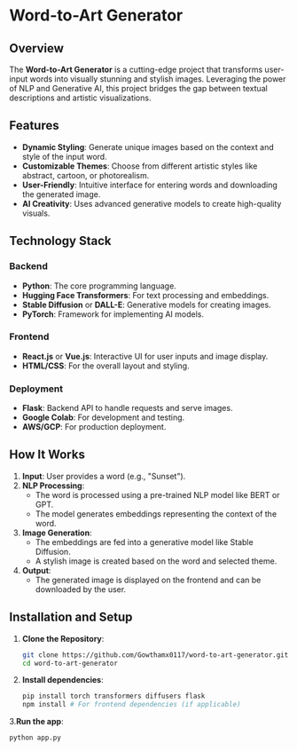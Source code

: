 # Word-to-Art Generator

## Overview
The **Word-to-Art Generator** is a cutting-edge project that transforms user-input words into visually stunning and stylish images. Leveraging the power of NLP and Generative AI, this project bridges the gap between textual descriptions and artistic visualizations.

## Features
- **Dynamic Styling**: Generate unique images based on the context and style of the input word.
- **Customizable Themes**: Choose from different artistic styles like abstract, cartoon, or photorealism.
- **User-Friendly**: Intuitive interface for entering words and downloading the generated image.
- **AI Creativity**: Uses advanced generative models to create high-quality visuals.

## Technology Stack
### Backend
- **Python**: The core programming language.
- **Hugging Face Transformers**: For text processing and embeddings.
- **Stable Diffusion** or **DALL-E**: Generative models for creating images.
- **PyTorch**: Framework for implementing AI models.

### Frontend
- **React.js** or **Vue.js**: Interactive UI for user inputs and image display.
- **HTML/CSS**: For the overall layout and styling.

### Deployment
- **Flask**: Backend API to handle requests and serve images.
- **Google Colab**: For development and testing.
- **AWS/GCP**: For production deployment.

## How It Works
1. **Input**: User provides a word (e.g., "Sunset").
2. **NLP Processing**:
   - The word is processed using a pre-trained NLP model like BERT or GPT.
   - The model generates embeddings representing the context of the word.
3. **Image Generation**:
   - The embeddings are fed into a generative model like Stable Diffusion.
   - A stylish image is created based on the word and selected theme.
4. **Output**:
   - The generated image is displayed on the frontend and can be downloaded by the user.

## Installation and Setup
1. **Clone the Repository**:
   ```bash
   git clone https://github.com/Gowthamx0117/word-to-art-generator.git
   cd word-to-art-generator
2. **Install dependencies**:
   ```bash
   pip install torch transformers diffusers flask
   npm install # For frontend dependencies (if applicable)
3.**Run the app**:
   ```bash
   python app.py

